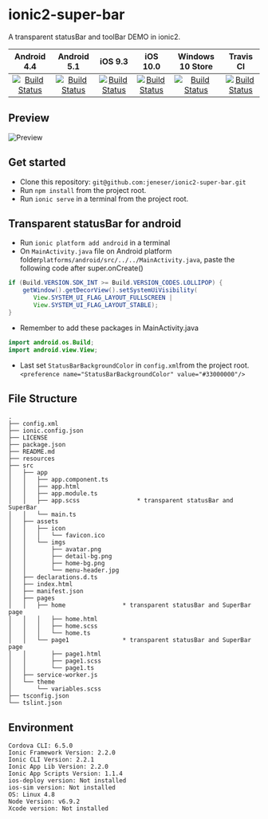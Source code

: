 # ionic2-super-bar
A transparent statusBar and toolBar DEMO in ionic2.

|Android 4.4|Android 5.1|iOS 9.3|iOS 10.0|Windows 10 Store|Travis CI|
|:-:|:-:|:-:|:-:|:-:|:-:|
|[![Build Status](http://cordova-ci.cloudapp.net:8080/buildStatus/icon?job=cordova-periodic-build/PLATFORM=android-4.4,PLUGIN=cordova-plugin-statusbar)](http://cordova-ci.cloudapp.net:8080/job/cordova-periodic-build/PLATFORM=android-4.4,PLUGIN=cordova-plugin-statusbar/)|[![Build Status](http://cordova-ci.cloudapp.net:8080/buildStatus/icon?job=cordova-periodic-build/PLATFORM=android-5.1,PLUGIN=cordova-plugin-statusbar)](http://cordova-ci.cloudapp.net:8080/job/cordova-periodic-build/PLATFORM=android-5.1,PLUGIN=cordova-plugin-statusbar/)|[![Build Status](http://cordova-ci.cloudapp.net:8080/buildStatus/icon?job=cordova-periodic-build/PLATFORM=ios-9.3,PLUGIN=cordova-plugin-statusbar)](http://cordova-ci.cloudapp.net:8080/job/cordova-periodic-build/PLATFORM=ios-9.3,PLUGIN=cordova-plugin-statusbar/)|[![Build Status](http://cordova-ci.cloudapp.net:8080/buildStatus/icon?job=cordova-periodic-build/PLATFORM=ios-10.0,PLUGIN=cordova-plugin-statusbar)](http://cordova-ci.cloudapp.net:8080/job/cordova-periodic-build/PLATFORM=ios-10.0,PLUGIN=cordova-plugin-statusbar/)|[![Build Status](http://cordova-ci.cloudapp.net:8080/buildStatus/icon?job=cordova-periodic-build/PLATFORM=windows-10-store,PLUGIN=cordova-plugin-statusbar)](http://cordova-ci.cloudapp.net:8080/job/cordova-periodic-build/PLATFORM=windows-10-store,PLUGIN=cordova-plugin-statusbar/)|[![Build Status](https://travis-ci.org/apache/cordova-plugin-statusbar.svg?branch=master)](https://travis-ci.org/apache/cordova-plugin-statusbar)|

## Preview
<img src="https://github.com/jeneser/jeneser.github.io/blob/master/assets/images/ionic2-super-bar-demo.gif?raw=true" alt="Preview">

## Get started
* Clone this repository:  `git@github.com:jeneser/ionic2-super-bar.git`
* Run `npm install` from the project root.
* Run `ionic serve` in a terminal from the project root.

## Transparent statusBar for android
* Run `ionic platform add android` in a terminal
* On `MainActivity.java` file on Android platform folder`platforms/android/src/../../MainActivity.java`, paste the following code after super.onCreate()
```java
if (Build.VERSION.SDK_INT >= Build.VERSION_CODES.LOLLIPOP) {
	getWindow().getDecorView().setSystemUiVisibility(
	   View.SYSTEM_UI_FLAG_LAYOUT_FULLSCREEN |
	   View.SYSTEM_UI_FLAG_LAYOUT_STABLE);
}
```
* Remember to add these packages in MainActivity.java
```java
import android.os.Build;
import android.view.View;
```
* Last set `StatusBarBackgroundColor` in `config.xml`from the project root.
`<preference name="StatusBarBackgroundColor" value="#33000000"/>`

## File Structure
```
.
├── config.xml
├── ionic.config.json
├── LICENSE
├── package.json
├── README.md
├── resources
├── src
│   ├── app
│   │   ├── app.component.ts
│   │   ├── app.html
│   │   ├── app.module.ts
│   │   ├── app.scss				* transparent statusBar and SuperBar
│   │   └── main.ts
│   ├── assets
│   │   ├── icon
│   │   │   └── favicon.ico
│   │   └── imgs
│   │       ├── avatar.png
│   │       ├── detail-bg.png
│   │       ├── home-bg.png
│   │       └── menu-header.jpg
│   ├── declarations.d.ts
│   ├── index.html
│   ├── manifest.json
│   ├── pages
│   │   ├── home				* transparent statusBar and SuperBar page
│   │   │   ├── home.html
│   │   │   ├── home.scss
│   │   │   └── home.ts
│   │   └── page1				* transparent statusBar and SuperBar page
│   │       ├── page1.html
│   │       ├── page1.scss
│   │       └── page1.ts
│   ├── service-worker.js
│   └── theme
│       └── variables.scss
├── tsconfig.json
└── tslint.json
```

## Environment
```
Cordova CLI: 6.5.0
Ionic Framework Version: 2.2.0
Ionic CLI Version: 2.2.1
Ionic App Lib Version: 2.2.0
Ionic App Scripts Version: 1.1.4
ios-deploy version: Not installed
ios-sim version: Not installed
OS: Linux 4.8
Node Version: v6.9.2
Xcode version: Not installed
```

